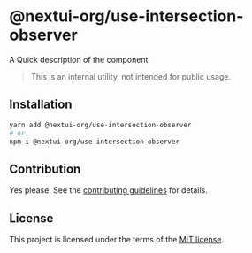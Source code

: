 # @nextui-org/use-intersection-observer

A Quick description of the component

> This is an internal utility, not intended for public usage.

## Installation

```sh
yarn add @nextui-org/use-intersection-observer
# or
npm i @nextui-org/use-intersection-observer
```

## Contribution

Yes please! See the
[contributing guidelines](https://github.com/nextui-org/nextui/blob/master/CONTRIBUTING.md)
for details.

## License

This project is licensed under the terms of the
[MIT license](https://github.com/nextui-org/nextui/blob/master/LICENSE).
